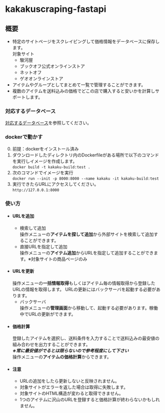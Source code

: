 # kakakuscraping-fastapi

## 概要
+ 特定のサイトページをスクレイピングして価格情報をデータベースに保存します。<br>
    対象サイト
     + 駿河屋
     + ブックオフ公式オンラインストア
     + ネットオフ
     + ゲオオンラインストア
+ アイテムやグループとしてまとめて一覧で管理することができます。
+ 複数のアイテムを送料込みの価格でどこの店で購入すると安いかを計算しサポートします。

### 対応するデータベース
[対応するデータベース](docs/database/SUPPORTED-DB.md)を参照してください。

### dockerで動かす
0. 前提：dockerをインストール済み
1. ダウンロードしたディレクトリ内のDockerfileがある場所で以下のコマンドを実行しイメージを作成します。<br>
   `docker build -t kakaku-build:test .`
2. 次のコマンドでイメージを実行<br>
   `docker run --init -p 8000:8000 --name kakaku -it kakaku-build:test`
3. 実行できたらURLにアクセスしてください。<br>
   `http://127.0.0.1:8000`

### 使い方
+ #### URLを追加<br>
  + 検索して追加<br>
    操作メニューの**アイテムを探して追加**から外部サイトを検索して追加することができます。
  + 直接URLを指定して追加<br>
    操作メニューの**アイテム追加**からURLを指定して追加することができます。※対象サイトの商品ページのみ
+ #### URLを更新<br>
  操作メニューの**一括情報取得**もしくはアイテム毎の情報取得から登録したURLの情報を取得します。
  URLの更新にはバックサーバを起動する必要があります。
  + バックサーバ<br>
    操作メニューの**管理画面**から移動して、起動する必要があります。稼働中でURLの更新ができます。
+ #### 価格計算<br>
  登録したアイテムを選択し、送料条件を入力することで送料込みの最安値の組み合わせを出力することができます。<br>
  ***※常に最安値がでるとは限らないので参考程度にして下さい***<br>
  操作メニューの**アイテムの価格計算**からできます。
+ #### 注意<br>
  + URLの追加をしたら更新しないと反映されません。
  + 対象サイトがエラーを返した場合は取得に失敗します。
  + 対象サイトのHTML構造が変わると取得できません。
  + 1つのアイテムに沢山のURLを登録すると価格計算が終わらないかもしれません。
